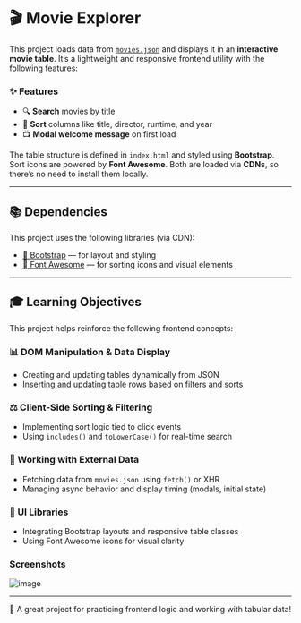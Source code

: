 # 🎬 Movie Explorer

This project loads data from [`movies.json`](movies.json) and displays it in an **interactive movie table**. It’s a lightweight and responsive frontend utility with the following features:

### ✨ Features

* 🔍 **Search** movies by title
* 🔄 **Sort** columns like title, director, runtime, and year
* 📺 **Modal welcome message** on first load

The table structure is defined in `index.html` and styled using **Bootstrap**. Sort icons are powered by **Font Awesome**. Both are loaded via **CDNs**, so there’s no need to install them locally.

---

## 📚 Dependencies

This project uses the following libraries (via CDN):

* [🌟 Bootstrap](https://getbootstrap.com/) — for layout and styling
* [ Font Awesome](https://fontawesome.com/) — for sorting icons and visual elements

---

## 🎓 Learning Objectives

This project helps reinforce the following frontend concepts:

### 📊 DOM Manipulation & Data Display

* Creating and updating tables dynamically from JSON
* Inserting and updating table rows based on filters and sorts

### ⚖️ Client-Side Sorting & Filtering

* Implementing sort logic tied to click events
* Using `includes()` and `toLowerCase()` for real-time search

### 📖 Working with External Data

* Fetching data from `movies.json` using `fetch()` or XHR
* Managing async behavior and display timing (modals, initial state)

### 🎨 UI Libraries

* Integrating Bootstrap layouts and responsive table classes
* Using Font Awesome icons for visual clarity

### Screenshots

![image](https://github.com/user-attachments/assets/b627745c-a214-40f8-a47a-edddbae55219)


---

🌟 A great project for practicing frontend logic and working with tabular data!
